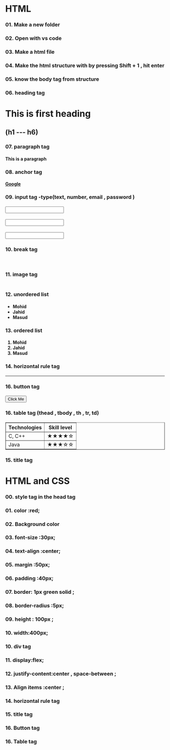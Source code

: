 # HTML

### 01. Make a new folder
### 02. Open with vs code
### 03. Make a html file
### 04. Make the html structure with by pressing Shift + 1 , hit enter 
### 05. know the body tag from structure 
### 06. heading tag  
#### <h1> This is first heading <h2> (h1 --- h6)
### 07. paragraph tag 
#### <p>This is a paragraph </p>
### 08. anchor tag
#### <a href='www.google.com'>Google</a>
### 09. input tag -type(text, number,  email , password )
#### <input type='text'>
#### <input type='number'>
#### <input type='email'>
### 10. break tag
#### <br>
### 11. image tag
#### <img src='image_name.extension' alt=''>
### 12. unordered list
#### <ul> <li>Mohid</li> <li>Jahid</li> <li>Masud</li> </ul>
### 13. ordered list
#### <ol> <li>Mohid</li> <li>Jahid</li> <li>Masud</li> </ol>

### 14. horizontal rule tag
#### <hr>
### 16. button tag
#### <button> Click Me</button>
### 16. table tag (thead , tbody , th , tr, td)
####    <table border="1"> <thead> <tr> <th>Technologies</th> <th>Skill level</th> </tr> </thead> <tbody>  <tr> <td>C, C++</td> <td>★★★★☆</td> </tr> <tr> <td>Java</td> <td>★★★☆☆</td> </tr></tbody> </table>

### 15. title tag



# HTML and CSS

### 00. style tag in the head tag
### 01. color :red;
### 02. Background color
### 03. font-size :30px;
### 04. text-align :center;
### 05. margin :50px;
### 06. padding :40px;
### 07. border: 1px green solid ;
### 08. border-radius :5px;
### 09. height : 100px ;
### 10. width:400px;
### 10. div tag
### 11. display:flex;
### 12. justify-content:center , space-between ;
### 13. Align items :center ;
### 14. horizontal rule tag
### 15. title tag
### 16. Button tag
### 16. Table tag